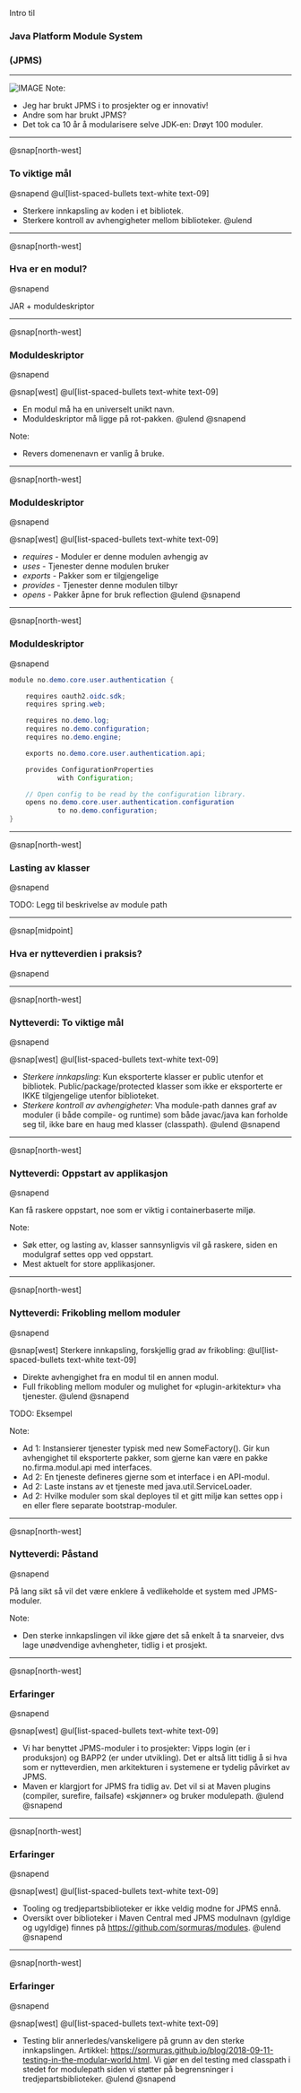 Intro til
### Java Platform Module System
### (JPMS)

---
![IMAGE](assets/img/jpms-adoption.jpeg)
Note:
- Jeg har brukt JPMS i to prosjekter og er innovativ!
- Andre som har brukt JPMS?
- Det tok ca 10 år å modularisere selve JDK-en: Drøyt 100 moduler.


---

@snap[north-west]
### To viktige mål
@snapend
@ul[list-spaced-bullets text-white text-09]
- Sterkere innkapsling av koden i et bibliotek.
- Sterkere kontroll av avhengigheter mellom biblioteker.
@ulend


---
@snap[north-west]
### Hva er en modul?
@snapend

JAR + moduldeskriptor


---
@snap[north-west]
### Moduldeskriptor
@snapend

@snap[west]
@ul[list-spaced-bullets text-white text-09]
- En modul må ha en universelt unikt navn.
- Moduldeskriptor må ligge på rot-pakken. 
@ulend
@snapend

Note:
- Revers domenenavn er vanlig å bruke.


---
@snap[north-west]
### Moduldeskriptor
@snapend

@snap[west]
@ul[list-spaced-bullets text-white text-09]
- _requires_ - Moduler er denne modulen avhengig av
- _uses_ - Tjenester denne modulen bruker
- _exports_ - Pakker som er tilgjengelige
- _provides_ - Tjenester denne modulen tilbyr
- _opens_ - Pakker åpne for bruk reflection
@ulend
@snapend

---
@snap[north-west]
### Moduldeskriptor
@snapend

```java
module no.demo.core.user.authentication {

    requires oauth2.oidc.sdk;
    requires spring.web;

    requires no.demo.log;
    requires no.demo.configuration;
    requires no.demo.engine;

    exports no.demo.core.user.authentication.api;

    provides ConfigurationProperties
            with Configuration;

    // Open config to be read by the configuration library.
    opens no.demo.core.user.authentication.configuration
            to no.demo.configuration;
}
```


---
@snap[north-west]
### Lasting av klasser
@snapend

TODO: Legg til beskrivelse av module path 

---
@snap[midpoint]
### Hva er nytteverdien i praksis?
@snapend


---
@snap[north-west]
### Nytteverdi: To viktige mål
@snapend

@snap[west]
@ul[list-spaced-bullets text-white text-09]
- *Sterkere innkapsling*: Kun eksporterte klasser er public utenfor et bibliotek. Public/package/protected klasser som ikke er eksporterte er IKKE tilgjengelige utenfor biblioteket.
- *Sterkere kontroll av avhengigheter*: Vha module-path dannes graf av moduler (i både compile- og runtime) som både javac/java kan forholde seg til, ikke bare en haug med klasser (classpath).
@ulend
@snapend


---
@snap[north-west]
### Nytteverdi: Oppstart av applikasjon
@snapend

Kan få raskere oppstart, noe som er viktig i containerbaserte miljø.

Note:
- Søk etter, og lasting av, klasser sannsynligvis vil gå raskere, siden en modulgraf settes opp ved oppstart.
- Mest aktuelt for store applikasjoner.

---
@snap[north-west]
### Nytteverdi: Frikobling mellom moduler
@snapend

@snap[west]
Sterkere innkapsling, forskjellig grad av frikobling:
@ul[list-spaced-bullets text-white text-09]
- Direkte avhengighet fra en modul til en annen modul.
- Full frikobling mellom moduler og mulighet for «plugin-arkitektur» vha tjenester.
@ulend
@snapend

TODO: Eksempel

Note:
- Ad 1: Instansierer tjenester typisk med new SomeFactory(). Gir kun avhengighet til eksporterte pakker, som gjerne kan være en pakke no.firma.modul.api med interfaces.
- Ad 2: En tjeneste defineres gjerne som et interface i en API-modul.
- Ad 2: Laste instans av et tjeneste med java.util.ServiceLoader. 
- Ad 2: Hvilke moduler som skal deployes til et gitt miljø kan settes opp i en eller flere separate bootstrap-moduler.

---
@snap[north-west]
### Nytteverdi: Påstand
@snapend

På lang sikt så vil det være enklere å vedlikeholde et system med JPMS-moduler.

Note:
- Den sterke innkapslingen vil ikke gjøre det så enkelt å ta snarveier, dvs lage unødvendige avhengheter, tidlig i et prosjekt.

---
@snap[north-west]
### Erfaringer
@snapend

@snap[west]
@ul[list-spaced-bullets text-white text-09]
- Vi har benyttet JPMS-moduler i to prosjekter: Vipps login (er i produksjon) og BAPP2 (er under utvikling). Det er altså litt tidlig å si hva som er nytteverdien, men arkitekturen i systemene er tydelig påvirket av JPMS.
- Maven er klargjort for JPMS fra tidlig av. Det vil si at Maven plugins (compiler, surefire, failsafe) «skjønner» og bruker modulepath.
@ulend
@snapend

---
@snap[north-west]
### Erfaringer
@snapend

@snap[west]
@ul[list-spaced-bullets text-white text-09]
- Tooling og tredjepartsbiblioteker er ikke veldig modne for JPMS ennå.
- Oversikt over biblioteker i Maven Central med JPMS modulnavn (gyldige og ugyldige) finnes på https://github.com/sormuras/modules.
@ulend
@snapend


---
@snap[north-west]
### Erfaringer
@snapend

@snap[west]
@ul[list-spaced-bullets text-white text-09]
- Testing blir annerledes/vanskeligere på grunn av den sterke innkapslingen. Artikkel: https://sormuras.github.io/blog/2018-09-11-testing-in-the-modular-world.html. Vi gjør en del testing med classpath i stedet for modulepath siden vi støtter på begrensninger i tredjepartsbiblioteker.
@ulend
@snapend
